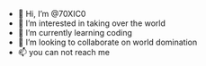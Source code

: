 - 👋 Hi, I’m @70XIC0
- 👀 I’m interested in taking over the world
- 🌱 I’m currently learning coding
- 💞️ I’m looking to collaborate on world domination
- 📫 you can not reach me

<!---
70XIC0/70XIC0 is a ✨ special ✨ repository because its `README.md` (this file) appears on your GitHub profile.
You can click the Preview link to take a look at your changes.
--->
